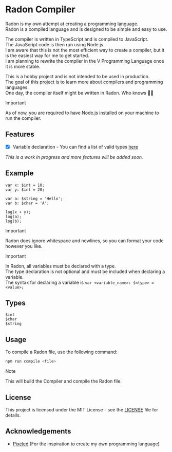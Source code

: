 # Radon Compiler

Radon is my own attempt at creating a programming language. <br>
Radon is a compiled language and is designed to be simple and easy to use.

The compiler is written in TypeScript and is compiled to JavaScript. <br>
The JavaScript code is then run using Node.js. <br>
I am aware that this is not the most efficient way to create a compiler, but it is the easiest way for me to get started. <br>
I am planning to rewrite the compiler in the V Programming Language once it is more stable.

This is a hobby project and is not intended to be used in production. <br>
The goal of this project is to learn more about compilers and programming languages.<br>
One day, the compiler itself might be written in Radon. Who knows 🤷‍♂️

> [!IMPORTANT]
> As of now, you are required to have Node.js installed on your machine to run the compiler.

## Features

- [x] Variable declaration - You can find a list of valid types [here](#types)

_This is a work in progress and more features will be added soon._

## Example

```Radon
var x: $int = 10;
var y: $int = 20;

var a: $string = 'Hello';
var b: $char = 'A';

log(x + y);
log(a);
log(b);
```

> [!IMPORTANT]
> Radon does ignore whitespace and newlines, so you can format your code however you like.

> [!IMPORTANT]
> In Radon, all variables must be declared with a type.<br>
> The type declaration is not optional and must be included when declaring a variable.<br>
> The syntax for declaring a variable is ```var <variable_name>: $<type> = <value>;```

## Types
```Radon
$int
$char
$string
```

## Usage

To compile a Radon file, use the following command:

```bash
npm run compile <file>
```
> [!NOTE]
> This will build the Compiler and compile the Radon file.

## License

This project is licensed under the MIT License - see the [LICENSE](LICENSE) file for details.

## Acknowledgements

- [Pixeled](https://www.youtube.com/@pixeled-yt) (For the inspiration to create my own programming language)